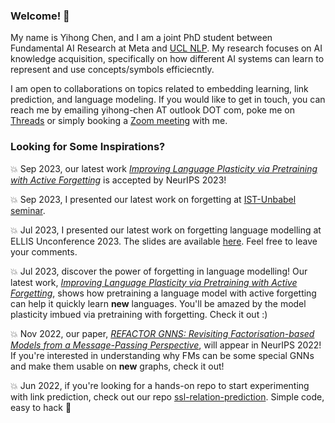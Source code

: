 ### Welcome! 👋

My name is Yihong Chen, and I am a joint PhD student between Fundamental AI Research at Meta and [UCL NLP](https://nlp.cs.ucl.ac.uk/). My research focuses on AI knowledge acquisition, specifically on how different AI systems can learn to represent and use concepts/symbols efficiecntly.

I am open to collaborations on topics related to embedding learning, link prediction, and language modeling. If you would like to get in touch, you can reach me by emailing yihong-chen AT outlook DOT com, poke me on [Threads](https://www.threads.net/@yihong.curiosity) or simply booking a [Zoom meeting](https://calendly.com/yhc-curiosity/30min) with me.

### Looking for Some Inspirations?

:boom: Sep 2023, our latest work [*Improving Language Plasticity via Pretraining with Active Forgetting*](https://arxiv.org/abs/2307.01163) is accepted by NeurIPS 2023!

:boom: Sep 2023, I presented our latest work on forgetting at [IST-Unbabel seminar](https://ist-unbabel-seminars.github.io/).

:boom: Jul 2023, I presented our latest work on forgetting language modelling at ELLIS Unconference 2023. The slides are available [here](https://docs.google.com/presentation/d/16JMv3_P9w0kX7NXkvN73236atOjwWXWiLp1anKOubxo/edit?usp=sharing). Feel free to leave your comments.

:boom: Jul 2023, discover the power of forgetting in language modelling! Our latest work, [*Improving Language Plasticity via Pretraining with Active Forgetting*](https://arxiv.org/abs/2307.01163), shows how pretraining a language model with active forgetting can help it quickly learn **new** languages. You'll be amazed by the model plasticity imbued via pretraining with forgetting. Check it out :)

:boom: Nov 2022, our paper, *[REFACTOR GNNS: Revisiting Factorisation-based Models from a Message-Passing Perspective](https://arxiv.org/pdf/2207.09980.pdf)*, will appear in NeurIPS 2022! If you're interested in understanding why FMs can be some special GNNs and make them usable on **new** graphs, check it out!

:boom: Jun 2022, if you're looking for a hands-on repo to start experimenting with link prediction, check out our repo [ssl-relation-prediction](https://github.com/facebookresearch/ssl-relation-prediction). Simple code, easy to hack 🚀


